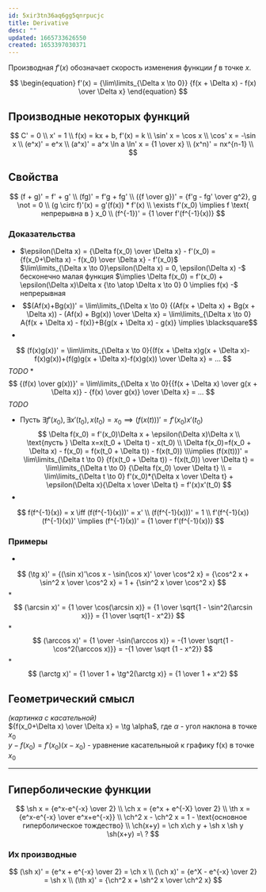 ```yaml
---
id: 5xir3tn36aq6gg5qnrpucjc
title: Derivative
desc: ""
updated: 1665733626550
created: 1653397030371
---
```


Производная $f'(x)$ обозначает скорость изменения функции $f$ в точке $x$.

$$
\begin{equation}
    f'(x) = {\lim\limits_{\Delta x \to 0}} {f(x + \Delta x) - f(x) \over \Delta x}
    \end{equation}
$$

## Производные некоторых функций

$$
C' = 0 \\
x' = 1 \\
f(x) = kx + b, f'(x) = k \\
\sin' x = \cos x \\
\cos' x = -\sin x \\
(e^x)' = e^x \\
(a^x)' = a^x \ln a
\ln' x = {1 \over x} \\
(x^n)' = nx^{n-1} \\
$$

## Свойства

$$
(f + g)' = f' + g' \\
(fg)' = f'g + fg' \\
({f \over g})' = {f'g - fg' \over g^2}, g \not = 0 \\
(g \circ f)'(x) = g'(f(x)) * f'(x) \\
\exists f'(x_0) \implies f \text{ непрерывна в } x_0 \\
(f^{-1})' = {1 \over f'(f^{-1}(x))}
$$

  

### Доказательства

* $\epsilon(\Delta x) = {\Delta f(x_0) \over \Delta x} - f'(x_0) = {f(x_0+\Delta x) - f(x_0) \over \Delta x} - f'(x_0)$  
  $\lim\limits_{\Delta x \to 0}\epsilon(\Delta x) = 0, \epsilon(\Delta x) -$ бесконечно малая функция $\implies \Delta f(x_0) = f'(x_0) + \epsilon(\Delta x)\Delta x {\to \atop \Delta x \to 0} 0 \implies f(x) -$ непрерывная
* $$(Af(x)+Bg(x))' = \lim\limits_{\Delta x \to 0} {(Af(x + \Delta x) + Bg(x + \Delta x)) - (Af(x) + Bg(x)) \over \Delta x} = \lim\limits_{\Delta x \to 0} A{f(x + \Delta x) - f(x)}+B{g(x + \Delta x) - g(x)} \implies \blacksquare$$
* 
$$
(f(x)g(x))' = \lim\limits_{\Delta x \to 0}{(f(x + \Delta x)g(x + \Delta x)-f(x)g(x))+(f(g)g(x + \Delta x)-f(x)g(x)) \over \Delta x} = ...
$$
*TODO*
* 
$$
{(f(x) \over g(x))}' = \lim\limits_{\Delta x \to 0}{{f(x + \Delta x) \over g(x + \Delta x)} - {f(x) \over g(x)} \over \Delta x} = ...
$$
*TODO*
* Пусть $\exists f'(x_0), \exists x'(t_0), x(t_0)=x_0 \implies (f(x(t)))'=f'(x_0)x'(t_0)$  
$$
\Delta f(x_0) = f'(x_0)\Delta x + \epsilon(\Delta x)\Delta x \\
\text{пусть } \Delta x=x(t_0 + \Delta t) - x(t_0) \\
\Delta f(x_0)=f(x_0 + \Delta x) - f(x_0) = f(x(t_0 + \Delta t)) - f(x(t_0)) \\\implies (f(x(t)))' = \lim\limits_{\Delta t \to 0} {f(x(t_0 + \Delta t)) - f(x(t_0)) \over \Delta t} = \lim\limits_{\Delta t \to 0} {\Delta f(x_0) \over \Delta t} \\ = \lim\limits_{\Delta t \to 0} f'(x_0)*{\Delta x \over \Delta t} + \epsilon(\Delta x){\Delta x \over \Delta t} = f'(x)x'(t_0)
$$
* 
$$
f(f^{-1}(x)) = x \iff (f(f^{-1}(x)))' = x' \\
(f(f^{-1}(x)))' = 1 \\
f'(f^{-1}(x))(f^{-1}(x))' \implies (f^{-1}(x))' = {1 \over f'(f^{-1}(x))}
$$

### Примеры

* 
$$
(\tg x)' = {(\sin x)'\cos x - \sin(\cos x)' \over \cos^2 x} = {\cos^2 x + \sin^2 x \over \cos^2 x} = 1 + {\sin^2 x \over \cos^2 x}
$$
*
$$
(\arcsin x)' = {1 \over \cos(\arcsin x)} = {1 \over \sqrt{1 - \sin^2(\arcsin x)}} = {1 \over \sqrt{1 - x^2}}
$$
*
$$
(\arccos x)' = {1 \over -\sin(\arccos x)} = -{1 \over \sqrt{1 - \cos^2(\arccos x)}} = -{1 \over \sqrt {1 - x^2}}
$$
*
$$
(\arctg x)' = {1 \over 1 + \tg^2(\arctg x)} = {1 \over 1 + x^2}
$$


## Геометрический смысл

*(картинка с касательной)*  
${f(x_0+\Delta x) \over \Delta x} = \tg \alpha$, где $\alpha$ - угол наклона в точке $x_0$  
$y - f(x_0) = f'(x_0)(x-x_0)$ - уравнение касательныой к графику f(x) в точке $x_0$

---

## Гиперболические функции
$$
\sh x = {e^x-e^{-x} \over 2} \\
\ch x = {e^x + e^{-X} \over 2} \\
\th x = {e^x-e^{-x} \over e^x+e^{-x}} \\
\ch^2 x - \ch^2 x = 1 - \text{основное гиперболическое тождество} \\
\ch(x+y) = \ch x\ch y + \sh x \sh y
\sh(x+y) =\ ?
$$

### Их производные
$$
(\sh x)' = {e^x + e^{-x} \over 2} = \ch x \\
(\ch x)' = {e^X - e^{-x} \over 2} = \sh x \\
(\th x)' = {\ch^2 x + \sh^2 x \over \ch^2 x}
$$